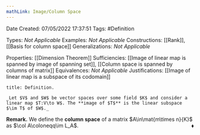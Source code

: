 ```yaml
---
mathLink: Image/Column Space
---
```



<div class="topSpace"></div>

Date Created: 07/05/2022 17:37:51
Tags: #Definition

Types: _Not Applicable_
Examples: _Not Applicable_
Constructions: [[Rank]], [[Basis for column space]]
Generalizations: _Not Applicable_

Properties: [[Dimension Theorem]]
Sufficiencies: [[Image of linear map is spanned by image of spanning set]], [[Column space is spanned by columns of matrix]]
Equivalences: _Not Applicable_
Justifications: [[Image of linear map is a subspace of its codomain]]

``` ad-Definition
title: Definition.

_Let $V$ and $W$ be vector spaces over some field $K$ and consider a linear map $T:V\to W$. The **image of $T$** is the linear subspace $\im T$ of $W$._

```

**Remark.** We define the **column space** of a matrix $A\in\mat{m\times n}{K}$ as $\col A\coloneqq\im L_A$.<span style="float:right;">$\blacklozenge$</span>
